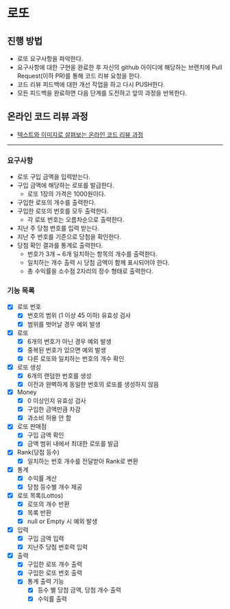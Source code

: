 # 로또
## 진행 방법
* 로또 요구사항을 파악한다.
* 요구사항에 대한 구현을 완료한 후 자신의 github 아이디에 해당하는 브랜치에 Pull Request(이하 PR)를 통해 코드 리뷰 요청을 한다.
* 코드 리뷰 피드백에 대한 개선 작업을 하고 다시 PUSH한다.
* 모든 피드백을 완료하면 다음 단계를 도전하고 앞의 과정을 반복한다.

## 온라인 코드 리뷰 과정
* [텍스트와 이미지로 살펴보는 온라인 코드 리뷰 과정](https://github.com/next-step/nextstep-docs/tree/master/codereview)

***
### 요구사항
* 로또 구입 금액을 입력받는다.
* 구입 금액에 해당하는 로또를 발급한다.
    * 로또 1장의 가격은 1000원이다.
* 구입한 로또의 개수를 출력한다.
* 구입한 로또의 번호를 모두 출력한다.
    * 각 로또 번호는 오름차순으로 출력한다.
* 지난 주 당첨 번호를 입력 받는다.
* 지난 주 번호를 기준으로 당첨을 확인한다.
* 당첨 확인 결과를 통계로 출력한다.
    * 번호가 3개 ~ 6개 일치하는 항목의 개수를 출력한다.
    * 일치하는 개수 출력 시 당첨 금액이 함께 표시되어야 한다.
    * 총 수익률을 소수점 2자리의 정수 형태로 출력한다.

### 기능 목록
- [x] 로또 번호
    - [x] 번호의 범위 (1 이상 45 이하) 유효성 검사
    - [x] 범위를 벗어날 경우 예외 발생
- [x] 로또
  - [x] 6개의 번호가 아닌 경우 예외 발생
  - [x] 중복된 번호가 있으면 예외 발생
  - [x] 다른 로또와 일치하는 번호의 개수 확인
- [x] 로또 생성
  - [x] 6개의 랜덤한 번호를 생성
  - [x] 이전과 완벽하게 동일한 번호의 로또를 생성하지 않음
- [x] Money
  - [x] 0 이상인지 유효성 검사
  - [x] 구입한 금액만큼 차감
  - [x] 과소비 허용 안 함
- [x] 로또 판매점
    - [x] 구입 금액 확인
    - [x] 금액 범위 내에서 최대한 로또를 발급
- [x] Rank(당첨 등수)
  - [x] 일치하는 번호 개수를 전달받아 Rank로 변환
- [x] 통계
    - [x] 수익률 계산
    - [x] 당첨 등수별 개수 제공 
- [x] 로또 목록(Lottos)
  - [x] 로또의 개수 반환
  - [x] 목록 반환
  - [x] null or Empty 시 예외 발생
- [x] 입력
  - [x] 구입 금액 입력
  - [x] 지난주 당첨 번호력 입력
- [x] 출력
  - [x] 구입한 로또 개수 출력
  - [x] 구입한 로또 번호 출력
  - [x] 통계 출력 기능
    - [x] 등수 별 당첨 금액, 당첨 개수 출력
    - [x] 수익률 출력